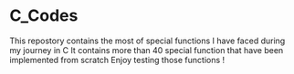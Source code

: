 # C_Codes
This repostory contains the most of special functions I have faced during my journey in C
It contains more than 40 special function that have been implemented from scratch
Enjoy testing those functions ! 



